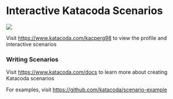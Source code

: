 # Interactive Katacoda Scenarios

[![](http://shields.katacoda.com/katacoda/kacperg98/count.svg)](https://www.katacoda.com/kacperg98 "Get your profile on Katacoda.com")

Visit https://www.katacoda.com/kacperg98 to view the profile and interactive scenarios

### Writing Scenarios
Visit https://www.katacoda.com/docs to learn more about creating Katacoda scenarios

For examples, visit https://github.com/katacoda/scenario-example
